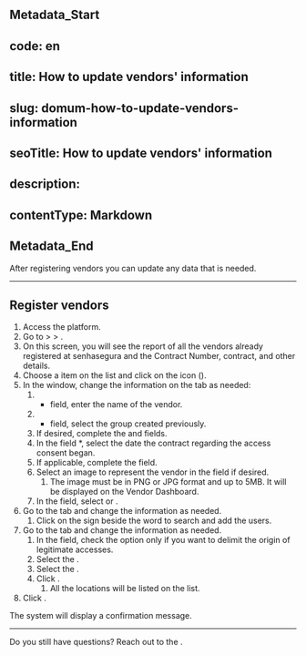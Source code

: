 ## Metadata_Start 
## code: en
## title: How to update vendors' information 
## slug: domum-how-to-update-vendors-information 
## seoTitle: How to update vendors' information 
## description:  
## contentType: Markdown 
## Metadata_End
After registering vendors you can update any data that is needed.

---
## Register vendors

1. Access the  platform.
2. Go to  >  > .
3. On this screen, you will see the report of all the vendors already registered at senhasegura and the Contract Number, contract, and other details. 
4. Choose a item on the list and click on the  icon ().
5. In the  window, change the information on the  tab as needed:
    1. * field, enter the name of the vendor.
    2. * field, select the group created previously.
    3. If desired, complete the  and  fields.
    4. In the field *, select the date the contract regarding the access consent began.
    5. If applicable, complete the  field.
    6. Select an image to represent the vendor in the  field if desired.
        1. The image must be in PNG or JPG format and up to 5MB. It will be displayed on the Vendor Dashboard.
    7. In the  field, select  or .
6. Go to the  tab and change the information as needed.
    1. Click on the  sign beside the  word to search and add the users.
7. Go to the  tab and change the information as needed.
    1. In the  field, check the option  only if you want to delimit the origin of legitimate accesses.
    2. Select the .
    3. Select the .
    4. Click .
        1. All the locations will be listed on the  list.
8. Click .

The system will display a confirmation message.

---
Do you still have questions? Reach out to the .